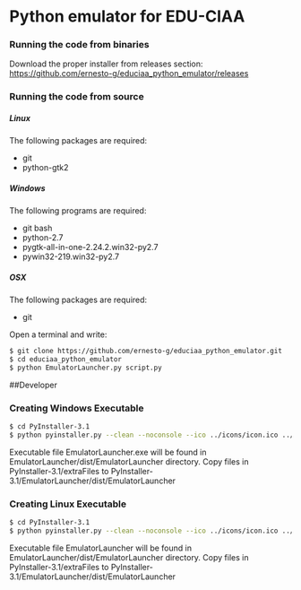 # Python emulator for EDU-CIAA

### Running the code from binaries

Download the proper installer from releases section: https://github.com/ernesto-g/educiaa_python_emulator/releases



### Running the code from source

##### Linux
The following packages are required:
  - git
  - python-gtk2
  

##### Windows
The following programs are required:
  - git bash
  - python-2.7
  - pygtk-all-in-one-2.24.2.win32-py2.7
  - pywin32-219.win32-py2.7

##### OSX
The following packages are required:
  - git
  
Open a terminal and write:

```sh
$ git clone https://github.com/ernesto-g/educiaa_python_emulator.git
$ cd educiaa_python_emulator
$ python EmulatorLauncher.py script.py
```


##Developer

### Creating Windows Executable

```sh
$ cd PyInstaller-3.1
$ python pyinstaller.py --clean --noconsole --ico ../icons/icon.ico ../EmulatorLauncher.py
```
Executable file EmulatorLauncher.exe will be found in EmulatorLauncher/dist/EmulatorLauncher directory.
Copy files in PyInstaller-3.1/extraFiles to PyInstaller-3.1/EmulatorLauncher/dist/EmulatorLauncher

### Creating Linux Executable

```sh
$ cd PyInstaller-3.1
$ python pyinstaller.py --clean --noconsole --ico ../icons/icon.ico ../EmulatorLauncher.py
```
Executable file EmulatorLauncher will be found in EmulatorLauncher/dist/EmulatorLauncher directory.
Copy files in PyInstaller-3.1/extraFiles to PyInstaller-3.1/EmulatorLauncher/dist/EmulatorLauncher
